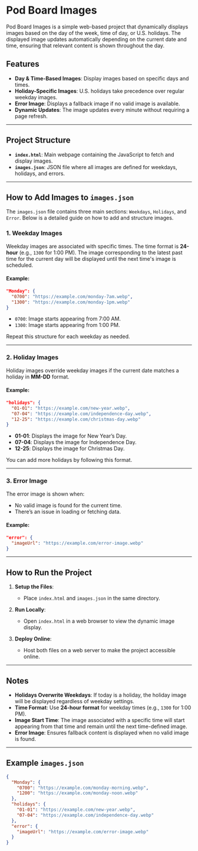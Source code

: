 # Pod Board Images  

Pod Board Images is a simple web-based project that dynamically displays images based on the day of the week, time of day, or U.S. holidays. The displayed image updates automatically depending on the current date and time, ensuring that relevant content is shown throughout the day.  

## Features  
- **Day & Time-Based Images**: Display images based on specific days and times.  
- **Holiday-Specific Images**: U.S. holidays take precedence over regular weekday images.  
- **Error Image**: Displays a fallback image if no valid image is available.  
- **Dynamic Updates**: The image updates every minute without requiring a page refresh.  

---  

## Project Structure  

- **`index.html`**: Main webpage containing the JavaScript to fetch and display images.  
- **`images.json`**: JSON file where all images are defined for weekdays, holidays, and errors.  

---  

## How to Add Images to `images.json`  

The `images.json` file contains three main sections: `Weekdays`, `Holidays`, and `Error`. Below is a detailed guide on how to add and structure images.  

### 1. **Weekday Images**  
Weekday images are associated with specific times. The time format is **24-hour** (e.g., `1300` for 1:00 PM). The image corresponding to the latest past time for the current day will be displayed until the next time's image is scheduled.  

#### Example:  
```json  
"Monday": {  
  "0700": "https://example.com/monday-7am.webp",  
  "1300": "https://example.com/monday-1pm.webp"  
}  
```  
- `0700`: Image starts appearing from 7:00 AM.  
- `1300`: Image starts appearing from 1:00 PM.  

Repeat this structure for each weekday as needed.  

---  

### 2. **Holiday Images**  
Holiday images override weekday images if the current date matches a holiday in **MM-DD** format.  

#### Example:  
```json  
"holidays": {  
  "01-01": "https://example.com/new-year.webp",  
  "07-04": "https://example.com/independence-day.webp",  
  "12-25": "https://example.com/christmas-day.webp"  
}  
```  
- **01-01**: Displays the image for New Year’s Day.  
- **07-04**: Displays the image for Independence Day.  
- **12-25**: Displays the image for Christmas Day.  

You can add more holidays by following this format.  

---  

### 3. **Error Image**  
The error image is shown when:  
- No valid image is found for the current time.  
- There’s an issue in loading or fetching data.  

#### Example:  
```json  
"error": {  
  "imageUrl": "https://example.com/error-image.webp"  
}  
```  

---  

## How to Run the Project  

1. **Setup the Files**:  
   - Place `index.html` and `images.json` in the same directory.  

2. **Run Locally**:  
   - Open `index.html` in a web browser to view the dynamic image display.  

3. **Deploy Online**:  
   - Host both files on a web server to make the project accessible online.  

---  

## Notes  

- **Holidays Overwrite Weekdays**: If today is a holiday, the holiday image will be displayed regardless of weekday settings.  
- **Time Format**: Use **24-hour format** for weekday times (e.g., `1300` for 1:00 PM).  
- **Image Start Time**: The image associated with a specific time will start appearing from that time and remain until the next time-defined image.  
- **Error Image**: Ensures fallback content is displayed when no valid image is found.  

---  

## Example `images.json`  

```json  
{  
  "Monday": {  
    "0700": "https://example.com/monday-morning.webp",  
    "1200": "https://example.com/monday-noon.webp"  
  },  
  "holidays": {  
    "01-01": "https://example.com/new-year.webp",  
    "07-04": "https://example.com/independence-day.webp"  
  },  
  "error": {  
    "imageUrl": "https://example.com/error-image.webp"  
  }  
}  
```  